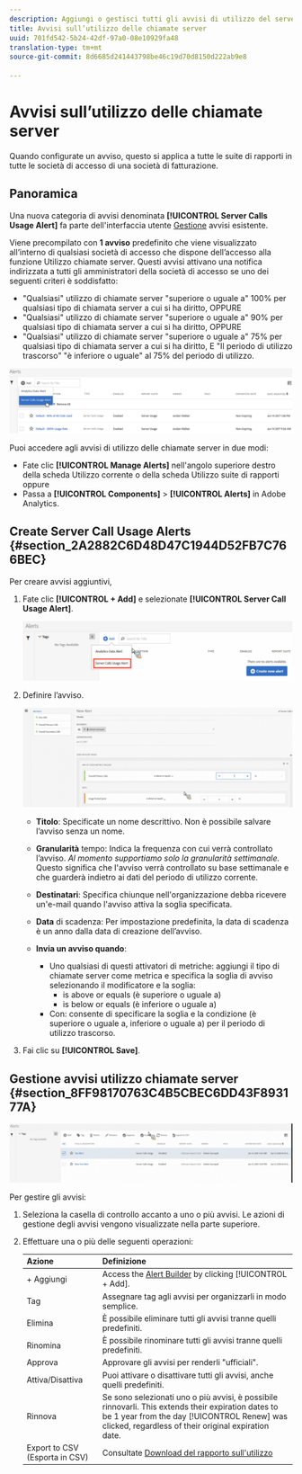 ```yaml
---
description: Aggiungi o gestisci tutti gli avvisi di utilizzo del server. Quando configurate un avviso, questo si applica a tutte le suite di rapporti in tutte le società di accesso di una società di fatturazione.
title: Avvisi sull’utilizzo delle chiamate server
uuid: 701fd542-5b24-42df-97a0-08e10929fa48
translation-type: tm+mt
source-git-commit: 8d6685d241443798be46c19d70d8150d222ab9e8

---
```



# Avvisi sull’utilizzo delle chiamate server

Quando configurate un avviso, questo si applica a tutte le suite di rapporti in tutte le società di accesso di una società di fatturazione.

## Panoramica

Una nuova categoria di avvisi denominata **[!UICONTROL Server Calls Usage Alert]** fa parte dell&#39;interfaccia utente [Gestione](https://docs.adobe.com/content/help/en/analytics/analyze/analysis-workspace/virtual-analyst/intelligent-alerts/intellligent-alerts.html) avvisi esistente.

Viene precompilato con **1 avviso** predefinito che viene visualizzato all’interno di qualsiasi società di accesso che dispone dell’accesso alla funzione Utilizzo chiamate server. Questi avvisi attivano una notifica indirizzata a tutti gli amministratori della società di accesso se uno dei seguenti criteri è soddisfatto:

* &quot;Qualsiasi&quot; utilizzo di chiamate server &quot;superiore o uguale a&quot; 100% per qualsiasi tipo di chiamata server a cui si ha diritto, OPPURE
* &quot;Qualsiasi&quot; utilizzo di chiamate server &quot;superiore o uguale a&quot; 90% per qualsiasi tipo di chiamata server a cui si ha diritto, OPPURE
* &quot;Qualsiasi&quot; utilizzo di chiamate server &quot;superiore o uguale a&quot; 75% per qualsiasi tipo di chiamata server a cui si ha diritto, E &quot;Il periodo di utilizzo trascorso&quot; &quot;è inferiore o uguale&quot; al 75% del periodo di utilizzo.

![](assets/alerts.png)

Puoi accedere agli avvisi di utilizzo delle chiamate server in due modi:

* Fate clic **[!UICONTROL Manage Alerts]** nell&#39;angolo superiore destro della scheda Utilizzo corrente o della scheda Utilizzo suite di rapporti oppure
* Passa a **[!UICONTROL Components]** > **[!UICONTROL Alerts]** in Adobe Analytics.

## Create Server Call Usage Alerts {#section_2A2882C6D48D47C1944D52FB7C766BEC}

Per creare avvisi aggiuntivi,

1. Fate clic **[!UICONTROL + Add]** e selezionate **[!UICONTROL Server Call Usage Alert]**.

   ![](assets/server_call_alert.png)

1. Definire l’avviso.

   ![](assets/sc_alert.png)

   * **Titolo**: Specificate un nome descrittivo. Non è possibile salvare l’avviso senza un nome.
   * **Granularità** tempo: Indica la frequenza con cui verrà controllato l’avviso. *Al momento supportiamo solo la granularità settimanale.* Questo significa che l&#39;avviso verrà controllato su base settimanale e che guarderà indietro ai dati del periodo di utilizzo corrente.
   * **Destinatari**: Specifica chiunque nell&#39;organizzazione debba ricevere un&#39;e-mail quando l&#39;avviso attiva la soglia specificata.
   * **Data** di scadenza: Per impostazione predefinita, la data di scadenza è un anno dalla data di creazione dell’avviso.
   * **Invia un avviso quando**:

      * Uno qualsiasi di questi attivatori di metriche: aggiungi il tipo di chiamate server come metrica e specifica la soglia di avviso selezionando il modificatore e la soglia:
         * is above or equals (è superiore o uguale a)
         * is below or equals (è inferiore o uguale a)
      * Con: consente di specificare la soglia e la condizione (è superiore o uguale a, inferiore o uguale a) per il periodo di utilizzo trascorso.

1. Fai clic su **[!UICONTROL Save]**.

## Gestione avvisi utilizzo chiamate server {#section_8FF98170763C4B5CBEC6DD43F893177A}

![](assets/alert_mgmt.png)

Per gestire gli avvisi:

1. Seleziona la casella di controllo accanto a uno o più avvisi. Le azioni di gestione degli avvisi vengono visualizzate nella parte superiore.
1. Effettuare una o più delle seguenti operazioni:

   | Azione | Definizione |
   |--- |--- |
   | + Aggiungi | Access the [Alert Builder](/help/admin/c-server-call-usage/scu-alerts.md) by clicking  [!UICONTROL + Add]. |
   | Tag | Assegnare tag agli avvisi per organizzarli in modo semplice. |
   | Elimina | È possibile eliminare tutti gli avvisi tranne quelli predefiniti. |
   | Rinomina | È possibile rinominare tutti gli avvisi tranne quelli predefiniti. |
   | Approva | Approvare gli avvisi per renderli &quot;ufficiali&quot;. |
   | Attiva/Disattiva | Puoi attivare o disattivare tutti gli avvisi, anche quelli predefiniti. |
   | Rinnova | Se sono selezionati uno o più avvisi, è possibile rinnovarli. This extends their expiration dates to be 1 year from the day [!UICONTROL Renew] was clicked, regardless of their original expiration date. |
   | Export to CSV (Esporta in CSV) | Consultate [Download del rapporto sull&#39;utilizzo](/help/admin/c-server-call-usage/report-suite-usage.md) |


